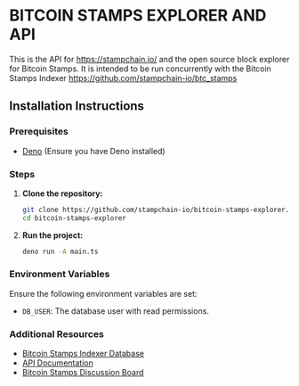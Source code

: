 # BITCOIN STAMPS EXPLORER AND API

This is the API for https://stampchain.io/ and the open source block explorer
for Bitcoin Stamps. It is intended to be run concurrently with the Bitcoin
Stamps Indexer https://github.com/stampchain-io/btc_stamps

## Installation Instructions

### Prerequisites

- [Deno](https://deno.land/#installation) (Ensure you have Deno installed)

### Steps

1. **Clone the repository:**
   ```sh
   git clone https://github.com/stampchain-io/bitcoin-stamps-explorer.git
   cd bitcoin-stamps-explorer
   ```

2. **Run the project:**
   ```sh
   deno run -A main.ts
   ```

### Environment Variables

Ensure the following environment variables are set:

- `DB_USER`: The database user with read permissions.

### Additional Resources

- [Bitcoin Stamps Indexer Database](https://github.com/stampchain-io/btc_stamps)
- [API Documentation](https://stampchain.io/docs)
- [Bitcoin Stamps Discussion Board](https://github.com/orgs/stampchain-io/discussions)
